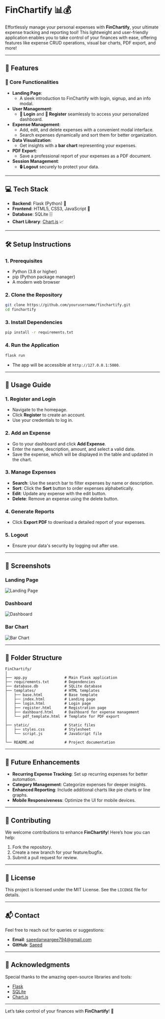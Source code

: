 
# **FinChartify** 📊💰  
Effortlessly manage your personal expenses with **FinChartify**, your ultimate expense tracking and reporting tool! This lightweight and user-friendly application enables you to take control of your finances with ease, offering features like expense CRUD operations, visual bar charts, PDF export, and more!

---

## 🌟 **Features**
### **🚀 Core Functionalities**
- **Landing Page**:
  - A sleek introduction to FinChartify with login, signup, and an info modal.
- **User Management**:
  - **🔑 Login** and **📝 Register** seamlessly to access your personalized dashboard.
- **Expense Management**:
  - Add, edit, and delete expenses with a convenient modal interface.
  - Search expenses dynamically and sort them for better organization.
- **Data Visualization**:
  - Get insights with a **bar chart** representing your expenses.
- **PDF Export**:
  - Save a professional report of your expenses as a PDF document.
- **Session Management**:
  - **🔒 Logout** securely to protect your data.

---

## 💻 **Tech Stack**
- **Backend**: Flask (Python) 🐍
- **Frontend**: HTML5, CSS3, JavaScript 🎨
- **Database**: SQLite 🗄️
- **Chart Library**: [Chart.js](https://www.chartjs.org/) 📈

---

## 🛠️ **Setup Instructions**
### **1. Prerequisites**
- Python (3.8 or higher)
- pip (Python package manager)
- A modern web browser

### **2. Clone the Repository**
```bash
git clone https://github.com/yourusername/finchartify.git
cd finchartify
```

### **3. Install Dependencies**
```bash
pip install -r requirements.txt
```

### **4. Run the Application**
```bash
flask run
```
- The app will be accessible at `http://127.0.0.1:5000`.

---

## 🔎 **Usage Guide**
### **1. Register and Login**
- Navigate to the homepage.
- Click **Register** to create an account.
- Use your credentials to log in.

### **2. Add an Expense**
- Go to your dashboard and click **Add Expense**.
- Enter the name, description, amount, and select a valid date.
- Save the expense, which will be displayed in the table and updated in the chart.

### **3. Manage Expenses**
- **Search**: Use the search bar to filter expenses by name or description.
- **Sort**: Click the **Sort** button to order expenses alphabetically.
- **Edit**: Update any expense with the edit button.
- **Delete**: Remove an expense using the delete button.

### **4. Generate Reports**
- Click **Export PDF** to download a detailed report of your expenses.

### **5. Logout**
- Ensure your data's security by logging out after use.

---

## 📸 **Screenshots**
### Landing Page
![Landing Page](https://via.placeholder.com/800x400?text=Landing+Page)

### Dashboard
![Dashboard](https://via.placeholder.com/800x400?text=Dashboard)

### Bar Chart
![Bar Chart](https://via.placeholder.com/800x400?text=Bar+Chart)

---

## 🧩 **Folder Structure**
```
FinChartify/
│
├── app.py                 # Main Flask application
├── requirements.txt       # Dependencies
├── database.db            # SQLite database
├── templates/             # HTML templates
│   ├── base.html          # Base template
│   ├── index.html         # Landing page
│   ├── login.html         # Login page
│   ├── register.html      # Registration page
│   ├── dashboard.html     # Dashboard for expense management
│   └── pdf_template.html  # Template for PDF export
│
├── static/                # Static files
│   ├── styles.css         # Stylesheet
│   └── script.js          # JavaScript file
│
└── README.md              # Project documentation
```

---

## 🚀 **Future Enhancements**
- **Recurring Expense Tracking**: Set up recurring expenses for better automation.
- **Category Management**: Categorize expenses for deeper insights.
- **Enhanced Reporting**: Include additional charts like pie charts or line graphs.
- **Mobile Responsiveness**: Optimize the UI for mobile devices.

---

## 🤝 **Contributing**
We welcome contributions to enhance **FinChartify**! Here’s how you can help:
1. Fork the repository.
2. Create a new branch for your feature/bugfix.
3. Submit a pull request for review.

---

## 📄 **License**
This project is licensed under the MIT License. See the `LICENSE` file for details.

---

## 📬 **Contact**
Feel free to reach out for queries or suggestions:
- **Email**: saeedanwargee794@gmail.com
- **GitHub**: [Saeed](https://github.com/saeed123991/)

---

## 🎉 **Acknowledgments**
Special thanks to the amazing open-source libraries and tools:
- [Flask](https://flask.palletsprojects.com/)
- [SQLite](https://sqlite.org/)
- [Chart.js](https://www.chartjs.org/)

---

Let’s take control of your finances with **FinChartify**! 🌟
